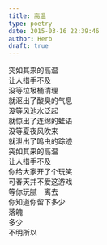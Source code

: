 ```yaml
---  
title: 高温  
type: poetry  
date: 2015-03-16 22:39:46  
author: Herb  
draft: true
---  
```

突如其来的高温  
让人措手不及  
没等垃圾桶清理  
就沤出了酸臭的气息  
没等风池水泛起  
就惊出了连绵的蛙语  
没等夏夜风吹来  
就泄出了鸣虫的踪迹  
突如其来的高温  
让人措手不及  
你给大家开了个玩笑  
可春天并不爱这游戏  
等你玩腻　离去  
你知道你留下多少  
落魄  
多少  
不明所以